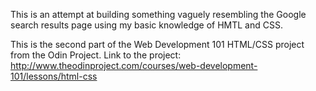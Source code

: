 This is an attempt at building something vaguely resembling the Google search results page using my basic knowledge of HMTL and CSS.

This is the second part of the Web Development 101 HTML/CSS project from the Odin Project. Link to the project:
http://www.theodinproject.com/courses/web-development-101/lessons/html-css

